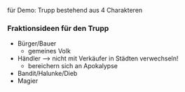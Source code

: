 für Demo: Trupp bestehend aus 4 Charakteren

### Fraktionsideen für den Trupp
- Bürger/Bauer
	- gemeines Volk
- Händler --> nicht mit Verkäufer in Städten verwechseln!
	- bereichern sich an Apokalypse
-  Bandit/Halunke/Dieb
- Magier